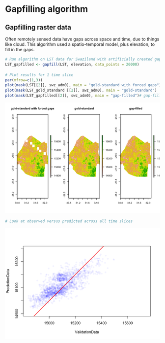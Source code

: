 Gapfilling algorithm
================

Gapfilling raster data
----------------------

Often remotely sensed data have gaps across space and time, due to things like cloud. This algorithm used a spatio-temporal model, plus elevation, to fill in the gaps.


``` r
# Run algorithm on LST data for Swaziland with artificially created gaps (LST)
LST_gapfilled <- gapfill(LST, elevation, data_points = 20000)

# Plot results for 1 time slice
par(mfrow=c(1,3))
plot(mask(LST[[2]], swz_adm0), main = "gold-standard with forced gaps")
plot(mask(LST_gold_standard [[2]], swz_adm0), main = "gold-standard")
plot(mask(LST_gapfilled[[2]], swz_adm0), main = "gap-filled")# gap-filled comparison
```

![](gapfill_example_files/figure-markdown_github/unnamed-chunk-2-1.png)

``` r
# Look at observed versus predicted across all time slices
```

![](gapfill_example_files/figure-markdown_github/unnamed-chunk-3-1.png)
